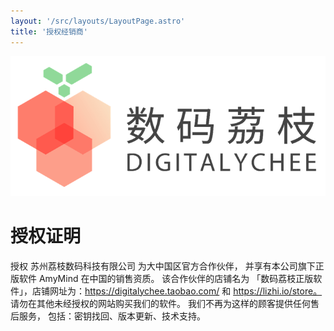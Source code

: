 ```yaml
---
layout: '/src/layouts/LayoutPage.astro'
title: '授权经销商'
---
```


![alt 荔枝数码Logo](../../../assets/lizhishuma.png)

# 授权证明
授权 苏州荔枝数码科技有限公司 为大中国区官方合作伙伴， 并享有本公司旗下正版软件 AmyMind 在中国的销售资质。 该合作伙伴的店铺名为 「数码荔枝正版软件」，店铺网址为：https://digitalychee.taobao.com/ 和 https://lizhi.io/store。
请勿在其他未经授权的网站购买我们的软件。 我们不再为这样的顾客提供任何售后服务， 包括：密钥找回、版本更新、技术支持。
